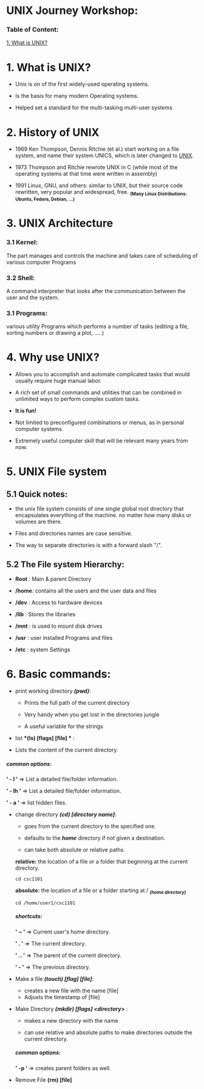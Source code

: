 # UNIX Journey Workshop:

### Table of Content:
[1. What is UNIX?](#1-what-is-unix-?)

# 1. What is UNIX?
  - Unix is on of the first widely-used operating systems.

  - Is the basis for many modern Operating systems.

  - Helped set a standard for the multi-tasking multi-user systems

# 2. History of UNIX
- 1969 Ken Thompson, Dennis Ritchie (et al.) start working on a file
system, and name their system UNICS, which is later changed
to [UNIX](https://www.youtube.com/watch?v=JoVQTPbD6UY).

- 1973 Thompson and Ritchie rewrote UNIX in C (while most of the
operating systems at that time were written in assembly)

- 1991 Linux, GNU, and others: similar to UNIX, but their source
code rewritten, very popular and widespread, free.
__<sub>(Many Linux Distributions: Ubuntu, Fedora, Debian, ...)<sub>__

# 3. UNIX Architecture
### 3.1 Kernel:
The part manages and controls the machine and takes care of scheduling of various computer Programs

### 3.2 Shell:
A command interpreter that looks after the communication between the user and the system.

### 3.1 Programs:
various utility Programs which performs a number of tasks (editing a file,  sorting numbers or drawing a plot, .....)


# 4. Why use UNIX?
- Allows you to accomplish and automate complicated tasks that would usually require huge manual labor.

- A rich set of small commands and utilities that can be
combined in unlimited ways to perform complex custom tasks.

- __It is fun!__

- Not limited to preconfigured combinations or menus, as in
personal computer systems.

- Extremely useful computer skill that will be relevant many years from now.

# 5. UNIX File system

## 5.1 Quick notes:
-  the unix file system consists of one single global root directory that encapsulates everything of the machine. no matter how many disks or volumes are there.

- Files and directories names are case sensitive.

- The way to separate directories is with a forward slash "/".


## 5.2 The File system Hierarchy:
- __Root__ : Main & parent Directory

- __/home__: contains all the users and the user data and files

- __/dev__ : Access to hardware devices

- __/lib__ : Stores the libraries

- __/mnt__ : is used to mount disk drives

- __/usr__ : user installed Programs and files

- __/etc__ : system Settings


# 6. Basic commands:

- print working directory __*(pwd)*__:
  - Prints the full path of the current directory

  - Very handy when you get lost in the directories jungle

  - A useful variable for the strings


-  list __*(ls) [flags] [file] *__ :
  - Lists the content of the current directory.

  ##### common options:

  **' - l '** => List a detailed file/folder information.

  **' - lh '** => List a detailed file/folder information.

  **' - a '** => list hidden files.

- change directory _**(cd) [directory name]**_:
  - goes from the current directory to the specified one.

  - defaults to the _**home**_ directory if not given a destination.

  - can take both absolute or relative paths.

  **relative:**
  the location of a file or a folder that beginning at the current directory.

  ```shell
  cd csc1101
  ```

  **absolute:**
  the location of a file or a folder starting at /  <sub>__*(home directory)*__<sub>
  ```shell
  cd /home/user1/csc1101
  ```

  ##### shortcuts:
  **' ~ '** => Current user's home directory.

  **' . '** => The current directory.

  **' .. '** => The parent of the current directory.

  **' - '** => The previous directory.

- Make a file __*(touch) [flag] [file]*__:
  - creates a new file with the name [file]
  - Adjusts the timestamp of [file]

- Make Directory __*(mkdir) [flags] \<directory\>*__ :

  - makes a new directory with the name <directory>

  - can use relative and absolute paths to make directories outside the current directory.

  ##### common options:
  **' -p '** => creates parent folders as well.

- Remove File __(rm) [file]__
